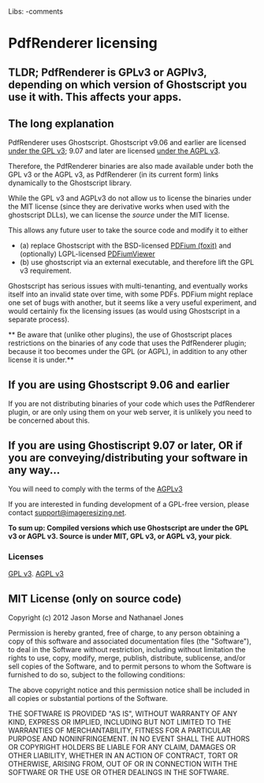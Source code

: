 Libs: -comments

# PdfRenderer licensing


## TLDR; PdfRenderer is GPLv3 or AGPlv3, depending on which version of Ghostscript you use it with. This  affects your apps.

## The long explanation

PdfRenderer uses Ghostscript. Ghostscript v9.06 and earlier are licensed [under the GPL v3](http://www.gnu.org/copyleft/gpl.html); 9.07 and later are licensed [under the AGPL v3](/licenses/agpl).

Therefore, the PdfRenderer binaries are also made available under both the GPL v3 or the AGPL v3, as PdfRenderer (in its current form) links dynamically to the Ghostscript library. 

While the GPL v3 and AGPLv3 do not allow us to license the binaries under the MIT license 
(since they are derivative works when used with the ghostscript DLLs), 
we can license the *source* under the MIT license. 

This allows any future user to take the source code and modify it to either 

 * (a) replace Ghostscript with the BSD-licensed [PDFium (foxit)](https://code.google.com/p/pdfium/) and (optionally) LGPL-licensed [PDFiumViewer](https://github.com/pvginkel/PdfiumViewer/issues/12)
 * (b) use ghostscript via an external executable, and therefore lift the GPL v3 requirement.

Ghostscript has serious issues with multi-tenanting, and eventually
works itself into an invalid state over time, with some PDFs. PDFium might replace one set of bugs with another, but it seems like a very useful experiment, and would certainly fix the licensing issues (as would using Ghostscript in a separate process).


** Be aware that (unlike other plugins), the use of Ghostscript places restrictions on the binaries of any code 
that uses the PdfRenderer plugin; because it too becomes under the GPL (or AGPL), 
in addition to any other license it is under.**

## If you are using Ghostscript 9.06 and earlier
If you are not distributing binaries of your code which uses the PdfRenderer plugin, 
or are only using them on your web server, it is unlikely you need to be concerned about this.

## If you are using Ghostiscript 9.07 or later, OR if you are conveying/distributing your software in any way...

You will need to comply with the terms of the [AGPLv3](/licenses/agpl)

If you are interested in funding development of a GPL-free version, please contact support@imageresizing.net.

**To sum up: Compiled versions which use Ghostscript are under the GPL v3 or AGPL v3. Source is under MIT, GPL v3, or AGPL v3, your pick**. 

### Licenses

[GPL v3](http://www.gnu.org/copyleft/gpl.html).
[AGPL v3](/licenses/agpl)


## MIT License (only on source code)

Copyright (c) 2012 Jason Morse and Nathanael Jones

Permission is hereby granted, free of charge, to any person obtaining a copy of this software and 
associated documentation files (the "Software"), to deal in the Software without restriction, including
 without limitation the rights to use, copy, modify, merge, publish, distribute, sublicense, and/or sell 
 copies of the Software, and to permit persons to whom the Software is furnished to do so, subject to the following conditions:

The above copyright notice and this permission notice shall be included in all copies or substantial portions of the Software.

THE SOFTWARE IS PROVIDED "AS IS", WITHOUT WARRANTY OF ANY KIND, EXPRESS OR IMPLIED, INCLUDING BUT NOT 
LIMITED TO THE WARRANTIES OF MERCHANTABILITY, FITNESS FOR A PARTICULAR PURPOSE AND NONINFRINGEMENT. 
IN NO EVENT SHALL THE AUTHORS OR COPYRIGHT HOLDERS BE LIABLE FOR ANY CLAIM, DAMAGES OR OTHER LIABILITY, 
WHETHER IN AN ACTION OF CONTRACT, TORT OR OTHERWISE, ARISING FROM, OUT OF OR IN CONNECTION WITH THE SOFTWARE
 OR THE USE OR OTHER DEALINGS IN THE SOFTWARE.